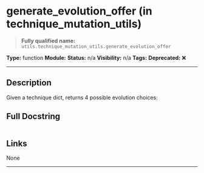 # generate_evolution_offer (in technique_mutation_utils)
> **Fully qualified name:** `utils.technique_mutation_utils.generate_evolution_offer`

**Type:** function
**Module:** 
**Status:** n/a
**Visibility:** n/a
**Tags:** 
**Deprecated:** ❌

---

## Description
Given a technique dict, returns 4 possible evolution choices:

## Full Docstring
```

```

## Links
None

---
